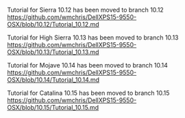 Tutorial for Sierra 10.12 has been moved to branch 10.12  
https://github.com/wmchris/DellXPS15-9550-OSX/blob/10.12/Tutorial_10.12.md  

Tutorial for High Sierra 10.13 has been moved to branch 10.13  
https://github.com/wmchris/DellXPS15-9550-OSX/blob/10.13/Tutorial_10.13.md  

Tutorial for Mojave 10.14 has been moved to branch 10.14  
https://github.com/wmchris/DellXPS15-9550-OSX/blob/10.14/Tutorial_10.14.md  

Tutorial for Catalina 10.15 has been moved to branch 10.15  
https://github.com/wmchris/DellXPS15-9550-OSX/blob/10.15/Tutorial_10.15.md  

